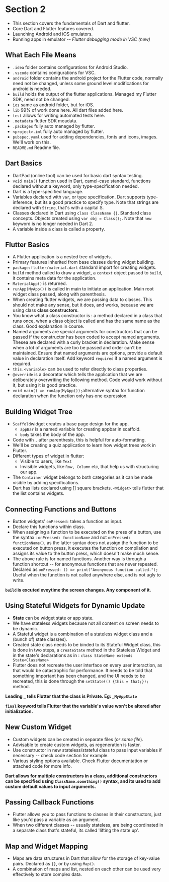 # Section 2

- This section covers the fundamentals of Dart and flutter.
- Core Dart and Flutter features covered.
- Launching Android and iOS emulators.
- Running apps in emulator -- *Flutter debugging mode in VSC (new)*

## What Each File Means

- ```.idea``` folder contains configurations for Android Studio.
- ```.vscode``` contains conigurations for VSC.
- ```android``` folder contains the android project for the Flutter code, normally need not be changed, unless some ground level modifications for android is needed.
- ```build``` holds the output of the flutter applications. Managed my Flutter SDK, need not be changed.
- ```ios``` same as android folder, but for iOS.
- ```lib``` 99% of work done here. All dart files added here.
- ```test``` allows for writing automated tests here.
- ```.metadata``` flutter SDK meadata.
- ```.packages``` fully auto managed by flutter.
- ```<project>.iml``` fully auto managed by flutter.
- ```pubspec.yaml``` used for adding dependencies, fonts and icons, images. We'll work on this.
- ```README.md``` Readme file.

## Dart Basics

- DartPad (online tool) can be used for basic dart syntax testing.
- ```void main()``` function used in Dart, camel-case standard, functions declared without a keyword, only type-specification needed.
- Dart is a type-specified language.
- Variables declared with ```var```, or type specification. Dart supports type-inference, but its a good practice to specify type. Note that strings are declared with ```String```, that's with a capital S.
- Classes declared in Dart using ```class ClassName {}```. Standard class concepts. Objects created using ```var obj = Class();```. Note that ```new``` keyword is no longer needed in Dart 2.
- A variable inside a class is called a property.

## Flutter Basics

- A Flutter application is a nested tree of widgets.
- Primary features inherited from base classes during widget building.
- ```package:flutter/material.dart``` standard import for creating widgets.
- ```build``` method called to draw a widget, a ```context``` object passed to ```build```, it contains meta data for the application.
- ```MaterialApp()``` is returned.
- ```runApp(MyApp())``` is called in main to initiate an application. Main root widget class passed, along with parenthesis.
- When creating flutter widgets, we are passing data to classes. This should not make any sense, but it does, and works, because we are using class **class constructors**.
- You know what a class constructor is : a method declared in a class that runs once, when a class object is called and has the same name as the class. Good explanation in course.
- Named arguments are special arguments for constructors that can be passed if the constructor has been coded to accept named arguments. Thesea are declared with a curly bracket in declaration. Make sense when a lot of arguments are too be passed and order can't be maintained. Ensure that named arguments are options, provide a default value in declaration itself. Add keyword ```required``` if a named argument is required.
- ```this.<variable>``` can be used to refer directly to class properties.
- ```@override``` is a decorator which tells the application that we are deliberately overwriting the following method. Code would work without it, but using it is good practice.
- ```void main() => runApp(MyApp());```alternative syntax for function declaration when the function only has one expression.

## Building Widget Tree

- ```Scaffold```widget creates a base page design for the app.
  - ```appBar``` is a named variable for creating appbar in scaffold.
  - ```body``` takes the body of the app.
- Code with `,` after parenthesis, this is helpful for auto-formatting.
- We'll be creating a quiz application to learn how widget trees work in Flutter.
- Different types of widget in flutter:
  - Visible to users, like ```Text```
  - Invisible widgets, like ```Row, Column``` etc, that help us with structuring our app.
- The ```Container``` widget belongs to both categories as it can be made visible by adding specifications.
- Dart has lists declared using [] square brackets. ```<Widget>``` tells flutter that the list contains widgets.

## Connecting Functions and Buttons

- Button widgets' ```onPressed:``` takes a function as input.
- Declare this functions within class.
- When assigning a function to be executed on the press of a button, use the syntax : ```onPressed: functionName``` and not ```onPressed: functionName()```, as the latter syntax does not assign the function to be executed on button press, it executes the function on compilation and assigns its value to the button press, which doesn't make much sense.
- The above rule is for named functions. Another way is through a function shortcut -- for anonymous functions that are never repeated. Declared as ```onPressed: () => print("Anonymous function called.");``` Useful when the function is not called anywhere else, and is not ugly to write.

**```build``` is excuted eveytime the screen changes. Any component of it.**

## Using Stateful Widgets for Dynamic Update

- **State** can be widget state or app state.
- We have stateless widgets because not all content on screen needs to be dynamic.
- A Stateful widget is a combination of a stateless widget class and a (bunch of) state class(es).
- Created state class needs to be binded to its Stateful Widget class, this is done in two steps, a ```createState``` method in the Stateless Widget and in the state's declarations as in  : ```class StateName extends State<ClassName>```
- Flutter does not recreate the user interface on every user interaction, as that would be catastrophic for performance. It needs to be told that something important has been changed, and the UI needs to be recreated, this is done through the ```setState(() {this = that;});``` method. 

**Leading ```_``` tells Flutter that the class is Private. Eg: ```_MyAppState```**

**```final``` keyword tells Flutter that the variable's value won't be altered after initialization.**

## New Custom Widget

- Custom widgets can be created in separate files (*or same file*).
- Advisable to create custom widgets, as regeneration is faster.
- Use constructor in new stateless/stateful class to pass input variables if necessary -- check code section for example.
- Various styling options available. Check Flutter documentation or attached code for more info.

**Dart allows for multiple constructors in a class, additional constructors can be specified using ```ClassName.something()``` syntax, and its used to add custom default values to input arguments.**

## Passing Callback Functions

- Flutter allows you to pass functions to classes in their constructors, just like you'd pass a variable as an argument.
- When two different classes -- usually stateless, are being coordinated in a separate class that's stateful, its called 'lifting the state up'.

## Map and Widget Mapping

- Maps are data structures in Dart that allow for the storage of key-value pairs. Declared as ```{}```, or by using ```Map()```.
- A combination of maps and list, nested on each other can be used very effectively to store complex data.